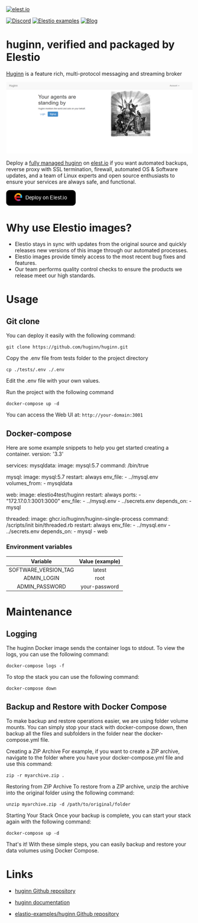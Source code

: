 <a href="https://elest.io">
  <img src="https://elest.io/images/elestio.svg" alt="elest.io" width="150" height="75">
</a>

[![Discord](https://img.shields.io/static/v1.svg?logo=discord&color=f78A38&labelColor=083468&logoColor=ffffff&style=for-the-badge&label=Discord&message=community)](https://discord.gg/4T4JGaMYrD "Get instant assistance and engage in live discussions with both the community and team through our chat feature.")
[![Elestio examples](https://img.shields.io/static/v1.svg?logo=github&color=f78A38&labelColor=083468&logoColor=ffffff&style=for-the-badge&label=github&message=open%20source)](https://github.com/elestio-examples "Access the source code for all our repositories by viewing them.")
[![Blog](https://img.shields.io/static/v1.svg?color=f78A38&labelColor=083468&logoColor=ffffff&style=for-the-badge&label=elest.io&message=Blog)](https://blog.elest.io "Latest news about elestio, open source software, and DevOps techniques.")

# huginn, verified and packaged by Elestio

[Huginn](https://github.com/huginn/huginn.git) is a feature rich, multi-protocol messaging and streaming broker

<img src="https://github.com/elestio-examples/huginn/raw/main/huginn.png" alt="huginn" width="800">

Deploy a <a target="_blank" href="https://elest.io/open-source/huginn">fully managed huginn</a> on <a target="_blank" href="https://elest.io/">elest.io</a> if you want automated backups, reverse proxy with SSL termination, firewall, automated OS & Software updates, and a team of Linux experts and open source enthusiasts to ensure your services are always safe, and functional.

[![deploy](https://github.com/elestio-examples/huginn/raw/main/deploy-on-elestio.png)](https://dash.elest.io/deploy?source=cicd&social=dockerCompose&url=https://github.com/elestio-examples/huginn)

# Why use Elestio images?

- Elestio stays in sync with updates from the original source and quickly releases new versions of this image through our automated processes.
- Elestio images provide timely access to the most recent bug fixes and features.
- Our team performs quality control checks to ensure the products we release meet our high standards.

# Usage

## Git clone

You can deploy it easily with the following command:

    git clone https://github.com/huginn/huginn.git

Copy the .env file from tests folder to the project directory

    cp ./tests/.env ./.env

Edit the .env file with your own values.

Run the project with the following command

    docker-compose up -d

You can access the Web UI at: `http://your-domain:3001`

## Docker-compose

Here are some example snippets to help you get started creating a container.
version: '3.3'

services:
  mysqldata:
    image: mysql:5.7
    command: /bin/true

  mysql:
    image: mysql:5.7
    restart: always
    env_file:
      - ../mysql.env
    volumes_from:
      - mysqldata

  web:
    image: elestio4test/huginn
    restart: always
    ports:
      - "172.17.0.1:3001:3000"
    env_file:
      - ../mysql.env
      - ../secrets.env
    depends_on:
      - mysql

  threaded:
    image: ghcr.io/huginn/huginn-single-process
    command: /scripts/init bin/threaded.rb
    restart: always
    env_file:
      - ../mysql.env
      - ../secrets.env
    depends_on:
      - mysql
      - web
   
### Environment variables

|       Variable       | Value (example) |
| :------------------: | :-------------: |
| SOFTWARE_VERSION_TAG |     latest      |
|     ADMIN_LOGIN      |      root       |
|    ADMIN_PASSWORD    |  your-password  |

# Maintenance

## Logging

The huginn Docker image sends the container logs to stdout. To view the logs, you can use the following command:

    docker-compose logs -f

To stop the stack you can use the following command:

    docker-compose down

## Backup and Restore with Docker Compose

To make backup and restore operations easier, we are using folder volume mounts. You can simply stop your stack with docker-compose down, then backup all the files and subfolders in the folder near the docker-compose.yml file.

Creating a ZIP Archive
For example, if you want to create a ZIP archive, navigate to the folder where you have your docker-compose.yml file and use this command:

    zip -r myarchive.zip .

Restoring from ZIP Archive
To restore from a ZIP archive, unzip the archive into the original folder using the following command:

    unzip myarchive.zip -d /path/to/original/folder

Starting Your Stack
Once your backup is complete, you can start your stack again with the following command:

    docker-compose up -d

That's it! With these simple steps, you can easily backup and restore your data volumes using Docker Compose.

# Links

- <a target="_blank" href="https://github.com/huginn/huginn.git">huginn Github repository</a>

- <a target="_blank" href="https://github.com/huginn/huginn/blob/master/doc/README.md">huginn documentation</a>

- <a target="_blank" href="https://github.com/elestio-examples/huginn">elastio-examples/huginn Github repository</a>
